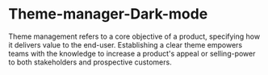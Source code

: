 # Theme-manager-Dark-mode
Theme management refers to a core objective of a product, specifying how it delivers value to the end-user. Establishing a clear theme empowers teams with the knowledge to increase a product's appeal or selling-power to both stakeholders and prospective customers.
